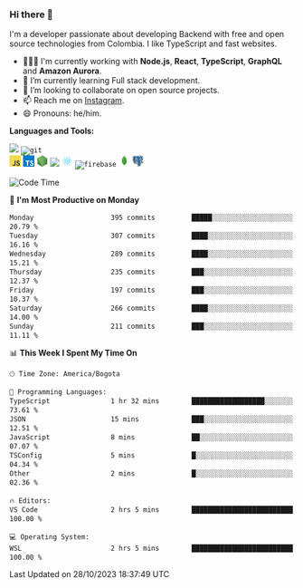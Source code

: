 ### Hi there 👋

I'm a developer passionate about developing Backend with free and open source technologies from Colombia. I like TypeScript and fast websites.

- 👨🏽‍💻 I'm currently working with **Node.js**, **React**, **TypeScript**, **GraphQL** and **Amazon Aurora**.
- 🌱 I’m currently learning Full stack development.
- 🚀 I’m looking to collaborate on open source projects.
- 📫   Reach me on [Instagram](https://instagram.com/nexckycort).
- 😄  Pronouns: he/him.

**Languages and Tools:**  

<code><img height="20"  src="https://upload.wikimedia.org/wikipedia/commons/2/2d/Visual_Studio_Code_1.18_icon.svg"></code>
<code><img src="https://www.vectorlogo.zone/logos/git-scm/git-scm-icon.svg" alt="git" height="20"/> </code>
<code><img height="20" src="https://raw.githubusercontent.com/github/explore/80688e429a7d4ef2fca1e82350fe8e3517d3494d/topics/javascript/javascript.png"></code>
<code><img height="20" src="https://raw.githubusercontent.com/github/explore/80688e429a7d4ef2fca1e82350fe8e3517d3494d/topics/typescript/typescript.png"></code>
<code><img height="20" src="https://raw.githubusercontent.com/github/explore/80688e429a7d4ef2fca1e82350fe8e3517d3494d/topics/nodejs/nodejs.png"></code>
<code><img height="20" src="https://deno.land/logo.svg"></code>
<code><img height="20" src="https://raw.githubusercontent.com/github/explore/80688e429a7d4ef2fca1e82350fe8e3517d3494d/topics/react/react.png"></code>
<code><img src="https://www.vectorlogo.zone/logos/firebase/firebase-icon.svg" alt="firebase"  height="20"/></code>
<code><img src="https://raw.githubusercontent.com/devicons/devicon/master/icons/mongodb/mongodb-original.svg"  height="20"/></code>
<code><img src="https://raw.githubusercontent.com/devicons/devicon/master/icons/postgresql/postgresql-original.svg" height="20"/></code>

<!--START_SECTION:waka-->
![Code Time](http://img.shields.io/badge/Code%20Time-3%2C643%20hrs%2041%20mins-blue)

📅 **I'm Most Productive on Monday** 

```text
Monday                   395 commits         █████░░░░░░░░░░░░░░░░░░░░   20.79 % 
Tuesday                  307 commits         ████░░░░░░░░░░░░░░░░░░░░░   16.16 % 
Wednesday                289 commits         ████░░░░░░░░░░░░░░░░░░░░░   15.21 % 
Thursday                 235 commits         ███░░░░░░░░░░░░░░░░░░░░░░   12.37 % 
Friday                   197 commits         ███░░░░░░░░░░░░░░░░░░░░░░   10.37 % 
Saturday                 266 commits         ████░░░░░░░░░░░░░░░░░░░░░   14.00 % 
Sunday                   211 commits         ███░░░░░░░░░░░░░░░░░░░░░░   11.11 % 
```


📊 **This Week I Spent My Time On** 

```text
🕑︎ Time Zone: America/Bogota

💬 Programming Languages: 
TypeScript               1 hr 32 mins        ██████████████████░░░░░░░   73.61 % 
JSON                     15 mins             ███░░░░░░░░░░░░░░░░░░░░░░   12.51 % 
JavaScript               8 mins              ██░░░░░░░░░░░░░░░░░░░░░░░   07.07 % 
TSConfig                 5 mins              █░░░░░░░░░░░░░░░░░░░░░░░░   04.34 % 
Other                    2 mins              █░░░░░░░░░░░░░░░░░░░░░░░░   02.36 % 

🔥 Editors: 
VS Code                  2 hrs 5 mins        █████████████████████████   100.00 % 

💻 Operating System: 
WSL                      2 hrs 5 mins        █████████████████████████   100.00 % 
```


 Last Updated on 28/10/2023 18:37:49 UTC
<!--END_SECTION:waka-->

